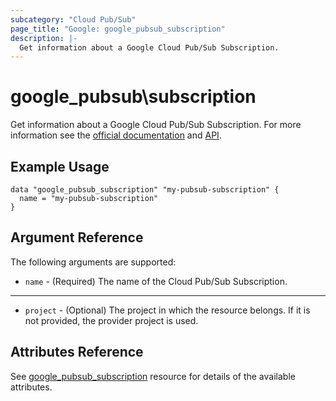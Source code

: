 ```yaml
---
subcategory: "Cloud Pub/Sub"
page_title: "Google: google_pubsub_subscription"
description: |-
  Get information about a Google Cloud Pub/Sub Subscription.
---
```


# google\_pubsub\subscription

Get information about a Google Cloud Pub/Sub Subscription. For more information see
the [official documentation](https://cloud.google.com/pubsub/docs/)
and [API](https://cloud.google.com/pubsub/docs/apis).

## Example Usage

```hcl
data "google_pubsub_subscription" "my-pubsub-subscription" {
  name = "my-pubsub-subscription"
}
```

## Argument Reference

The following arguments are supported:

* `name` - (Required) The name of the Cloud Pub/Sub Subscription.

- - -

* `project` - (Optional) The project in which the resource belongs. If it
    is not provided, the provider project is used.

## Attributes Reference

See [google_pubsub_subscription](https://registry.terraform.io/providers/hashicorp/google/latest/docs/resources/pubsub_subscription#argument-reference) resource for details of the available attributes.
